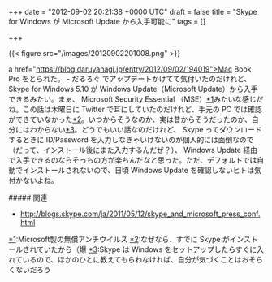 
+++
date = "2012-09-02 20:21:38 +0000 UTC"
draft = false
title = "Skype for Windows が Microsoft Update から入手可能に"
tags = []

+++


{{< figure src="/images/20120902201008.png"  >}}

a href="https://blog.daruyanagi.jp/entry/2012/09/02/194019">Mac Book Pro をとられた。 - だるろぐ</a> でアップデートかけてて気付いたのだけれど、 Skype for Windows 5.10 が Windows Update（Microsoft Update）から入手できるみたい。まぁ、 Microsoft Security Essential （MSE）<a href="#f-8cf8ecd0" name="fn-8cf8ecd0" title="Microsoft製の無償アンチウイルス">*1</a>みたいな感じだね。この話は木曜日に Twitter で耳にしていたのだけれど、手元の PC では確認ができていなかった<a href="#f-e046875f" name="fn-e046875f" title="なぜなら、すでに Skype がインストールされていたから（爆">*2</a>。いつからそうなのか、実は昔からそうだったのか、自分にはわからない<a href="#f-e1288e63" name="fn-e1288e63" title="Skype は Windows をセットアップしたらすぐに入れているので、ほかのひとに教えてもらわなければ、自分が気づくことはおそらくないだろう">*3</a>。どうでもいい話なのだけれど、 Skype ってダウンロードするときに ID/Password を入力しなきゃいけないのが個人的には面倒なので（だって、インストール後にまた入力するんだぜ？）、 Windows Update 経由で入手できるのならそっちの方が楽ちんだなと思った。ただ、デフォルトでは自動でインストールされないので、日頃 Windows Update を確認しないヒトは気付かないよね。

<div class="section">
    ##### 関連
    
<ul>
<li><a href="http://blogs.skype.com/ja/2011/05/12/skype_and_microsoft_press_conf.html">http://blogs.skype.com/ja/2011/05/12/skype_and_microsoft_press_conf.html</a></li>
</ul>
</div><div class="footnote">
<a href="#fn-8cf8ecd0" name="f-8cf8ecd0" class="footnote-number">*1</a><span class="footnote-delimiter">:</span><span class="footnote-text">Microsoft製の無償アンチウイルス</span>
<a href="#fn-e046875f" name="f-e046875f" class="footnote-number">*2</a><span class="footnote-delimiter">:</span><span class="footnote-text">なぜなら、すでに Skype がインストールされていたから（爆</span>
<a href="#fn-e1288e63" name="f-e1288e63" class="footnote-number">*3</a><span class="footnote-delimiter">:</span><span class="footnote-text">Skype は Windows をセットアップしたらすぐに入れているので、ほかのひとに教えてもらわなければ、自分が気づくことはおそらくないだろう</span>
</div>

